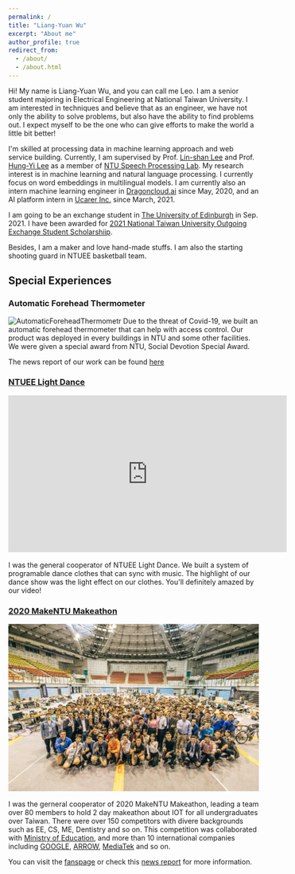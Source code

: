 ```yaml
---
permalink: /
title: "Liang-Yuan Wu"
excerpt: "About me"
author_profile: true
redirect_from: 
  - /about/
  - /about.html
---
```


Hi! My name is Liang-Yuan Wu, and you can call me Leo. I am a senior student majoring in Electrical Engineering at National Taiwan University. I am interested in techniques and believe that as an engineer, we have not only the ability to solve problems, but also have the ability to find problems out. I expect myself to be the one who can give efforts to make the world a little bit better!

I'm skilled at processing data in machine learning approach and web service building. Currently, I am supervised by Prof. [Lin-shan Lee](http://speech.ee.ntu.edu.tw/previous_version/lslNew.htm) and Prof. [Hung-Yi Lee](http://speech.ee.ntu.edu.tw/~tlkagk/)  as a member of [NTU Speech Processing Lab](http://speech.ee.ntu.edu.tw/). My research interest is in machine learning and natural language processing. I currently focus on word embeddings in multilingual models. I am currently also an intern machine learning engineer in [Dragoncloud.ai](http://www.abc123.ai) since May, 2020, and an AI platform intern in [Ucarer Inc.](https://ucarer.tw) since March, 2021.

I am going to be an exchange student in [The University of Edinburgh](https://www.ed.ac.uk) in Sep. 2021. I have been awarded for [2021 National Taiwan University Outgoing Exchange Student Scholarshiip](https://oia.ntu.edu.tw/en/page/index/menu_sn/2561).

Besides, I am a maker and love hand-made stuffs. I am also the starting shooting guard in NTUEE basketball team.

## Special Experiences

### Automatic Forehead Thermometer

![AutomaticForeheadThermometr](/images/aft.jpg)
Due to the threat of Covid-19, we built an automatic forehead thermometer that can help with access control. Our product was deployed in every buildings in NTU and some other facilities. We were given a special award from NTU, Social Devotion Special Award.

The news report of our work can be found [here](https://flipedu.parenting.com.tw/article/6004)

### [NTUEE Light Dance](https://www.youtube.com/watch?v=OTdngU70CHo)

<iframe width="560" height="315" src="https://www.youtube.com/embed/OTdngU70CHo" frameborder="0" allow="accelerometer; autoplay; clipboard-write; encrypted-media; gyroscope; picture-in-picture" allowfullscreen></iframe>

I was the general cooperator of NTUEE Light Dance. We built a system of programable dance clothes that can sync with music. The highlight of our dance show was the light effect on our clothes. You'll definitely amazed by our video!

### [2020 MakeNTU Makeathon](https://make.ntuee.org)

![MakeNTU](/images/makentu.jpg)

I was the gerneral cooperator of 2020 MakeNTU Makeathon, leading a team over 80 members to hold 2 day makeathon about IOT for all undergraduates over Taiwan. There were over 150 competitors with divere backgrounds such as EE, CS, ME, Dentistry and so on. This competition was collaborated with [Ministry of Education](https://english.moe.gov.tw/mp-1.html), and more than 10 international companies including [GOOGLE](https://about.google), [ARROW](https://www.arrow.com), [MediaTek](https://www.mediatek.com) and so on.

You can visit the [fanspage](https://www.facebook.com/makentu.ntuee) or check this [news report](https://udn.com/news/story/6928/4927267) for more information.
